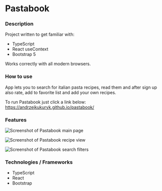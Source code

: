 # Pastabook 

### Description
Project written to get familiar with: 
+ TypeScript 
+ React useContext 
+ Bootstrap 5 

Works correctly with all modern browsers.

### How to use
App lets you to search for italian pasta recipes, read them and after sign up also rate, add to favorite list and add your own recipes.

To run Pastabook just click a link below: <br>
https://andrzejkukuryk.github.io/pastabook/

### Features

![Screenshot of Pastabook main page](https://user-images.githubusercontent.com/101364440/231175788-88d0b27b-ce62-4129-9a8e-b69ab8ef25ad.png)

![Screenshot of Pastabook recipe view](https://user-images.githubusercontent.com/101364440/231176137-c5220465-f8d7-4fa5-9100-037ca9e5252c.png)

![Screenshot of Pastabook search filters](https://user-images.githubusercontent.com/101364440/231177921-1e4cc853-fd46-43af-8244-69df77d85fe5.png)

### Technologies / Frameworks
+ TypeScript
+ React
+ Bootstrap
